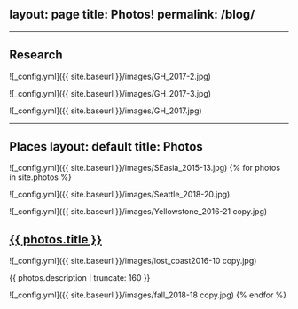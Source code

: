 layout: page
title: Photos!
permalink: /blog/
---
---
Research
---

![_config.yml]({{ site.baseurl }}/images/GH_2017-2.jpg)

![_config.yml]({{ site.baseurl }}/images/GH_2017-3.jpg)

![_config.yml]({{ site.baseurl }}/images/GH_2017.jpg)

---
Places
layout: default
title: Photos
---

![_config.yml]({{ site.baseurl }}/images/SEasia_2015-13.jpg)
{% for photos in site.photos %}

![_config.yml]({{ site.baseurl }}/images/Seattle_2018-20.jpg)

![_config.yml]({{ site.baseurl }}/images/Yellowstone_2016-21 copy.jpg)
<a href="{{ photos.url | prepend: site.baseurl }}">
        <h2>{{ photos.title }}</h2>
</a>

![_config.yml]({{ site.baseurl }}/images/lost_coast2016-10 copy.jpg)
<p class="post-excerpt">{{ photos.description | truncate: 160 }}</p>

![_config.yml]({{ site.baseurl }}/images/fall_2018-18 copy.jpg)
{% endfor %}      
